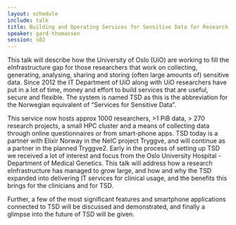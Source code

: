 ```yaml
---
layout: schedule
include: talk
title: Building and Operating Services for Sensitive Data for Research and Clinical Usage
speaker: gard-thomassen
session: s02
---
```


This talk will describe how the University of Oslo (UiO) are working to fill
the eInfrastructure gap for those researchers that work on collecting,
generating, analysing, sharing and storing (often large amounts of) sensitive
data. Since 2012 the IT Department of UiO along with UiO researchers have put
in a lot of time, money and effort to build services that are useful, secure
and flexible. The system is named TSD as this is the abbreviation for the
Norwegian equivalent of “Services for Sensitive Data”.

This service now hosts approx 1000 researchers, >1 PiB data, > 270 research
projects, a small HPC cluster and a means of collecting data through online
questionnaires or from smart-phone apps. TSD today is a partner with Elixir
Norway in the NeIC project Tryggve, and will continue as a partner in the
planned Tryggve2. Early in the process of setting up TSD we received a lot of
interest and focus from the Oslo University Hospital - Department of Medical
Genetics. This talk will address how a research eInfrastructure has managed to
grow large, and how and why the TSD expanded into delivering IT services for
clinical usage, and the benefits this brings for the clinicians and for TSD.

Further, a few of the most significant features and smartphone applications
connected to TSD will be discussed and demonstrated, and finally a glimpse into
the future of TSD will be given.
